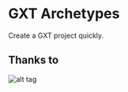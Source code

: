 # GXT Archetypes
Create a GXT project quickly.

## Thanks to

![alt tag](https://ci3.googleusercontent.com/proxy/5yLAyQSq3jYSBiuto3dYR0V4BNarB2D5rfQ9Q9kCUcKea4GsgrOAgquQ4z5vBX0FO2g8TDVQ9Y7Ps7q2u79OqiiLMlNoaxEcsUeeYavco9DHlF7C64ZHUpGxEhLF4wWeuDMYiu3I=s0-d-e1-ft#http://pages.sencha.com/rs/374-WES-121/images/emailsig-senchacon2016-500x120.png)

